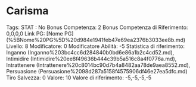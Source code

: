# Carisma

Tags: STAT
: No
Bonus Competenza: 2
Bonus Competenza di Riferimento: 0,0,0,0
Link PG: [Nome PG] (%5BNome%20PG%5D%20d984e1941feb47e69ea2376b3033ee8b.md)
Livello: 8
Modificatore: 0
Modificatore  Abilità: -5
Statistica di riferimento: Inganno (Inganno%203bc4cc6d284840b0bd6e86a1b2c4cd52.md), Intimidire (Intimidire%20ee8f49636b444c39b5a516c8a4f0776a.md), Intrattenere (Intrattenere%20c8014bc90d7b4a8482aa78de9aea8552.md), Persuasione (Persuasione%2098d287a5158f4575906df46e27ea5dfc.md)
Tiro Salvezza: 0
Valore: 10
Valore di riferimento: -5,-5,-5,-5
